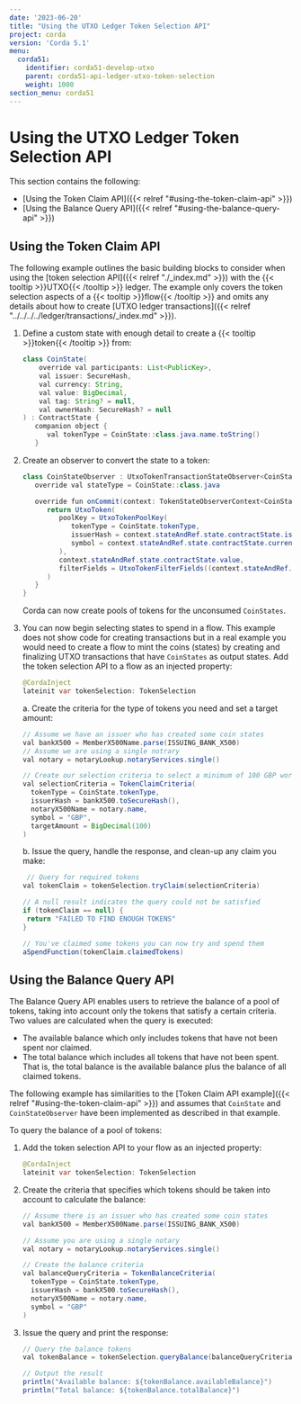 ```yaml
---
date: '2023-06-20'
title: "Using the UTXO Ledger Token Selection API"
project: corda
version: 'Corda 5.1'
menu:
  corda51:
    identifier: corda51-develop-utxo
    parent: corda51-api-ledger-utxo-token-selection
    weight: 1000
section_menu: corda51
---
```


# Using the UTXO Ledger Token Selection API
This section contains the following:
* [Using the Token Claim API]({{< relref "#using-the-token-claim-api" >}})
* [Using the Balance Query API]({{< relref "#using-the-balance-query-api" >}})


## Using the Token Claim API

The following example outlines the basic building blocks to consider when using the [token selection API]({{< relref "./_index.md" >}}) with the {{< tooltip >}}UTXO{{< /tooltip >}} ledger. The example only covers the token selection aspects of a {{< tooltip >}}flow{{< /tooltip >}} and omits any details about how to create [UTXO ledger transactions]({{< relref "../../../../ledger/transactions/_index.md" >}}).

1. Define a custom state with enough detail to create a {{< tooltip >}}token{{< /tooltip >}} from:
   ```java
   class CoinState(
       override val participants: List<PublicKey>,
       val issuer: SecureHash,
       val currency: String,
       val value: BigDecimal,
       val tag: String? = null,
       val ownerHash: SecureHash? = null
   ) : ContractState {
      companion object {
         val tokenType = CoinState::class.java.name.toString()
      }
2. Create an observer to convert the state to a token:
   ```java
   class CoinStateObserver : UtxoTokenTransactionStateObserver<CoinState> {
      override val stateType = CoinState::class.java

      override fun onCommit(context: TokenStateObserverContext<CoinState>): UtxoToken {
         return UtxoToken(
            poolKey = UtxoTokenPoolKey(
               tokenType = CoinState.tokenType,
               issuerHash = context.stateAndRef.state.contractState.issuer,
               symbol = context.stateAndRef.state.contractState.currency
            ),
            context.stateAndRef.state.contractState.value,
            filterFields = UtxoTokenFilterFields((context.stateAndRef.state.contractState.tag, context.stateAndRef.state.contractState.ownerHash)
         )
      }
   }
   ```

   Corda can now create pools of tokens for the unconsumed `CoinStates`.

3. You can now begin selecting states to spend in a flow. This example does not show code for creating transactions but in a real example you would need to create a flow to mint the coins (states) by creating and finalizing UTXO transactions that have `CoinStates` as output states. Add the token selection API to a flow as an injected property:
   ```java
   @CordaInject
   lateinit var tokenSelection: TokenSelection
   ```

   a. Create the criteria for the type of tokens you need and set a target amount:

      ```java
      // Assume we have an issuer who has created some coin states
      val bankX500 = MemberX500Name.parse(ISSUING_BANK_X500)
      // Assume we are using a single notrary
      val notary = notaryLookup.notaryServices.single()

      // Create our selection criteria to select a minimum of 100 GBP worth of coins
      val selectionCriteria = TokenClaimCriteria(
        tokenType = CoinState.tokenType,
        issuerHash = bankX500.toSecureHash(),
        notaryX500Name = notary.name,
        symbol = "GBP",
        targetAmount = BigDecimal(100)
      )
      ```

   b. Issue the query, handle the response, and clean-up any claim you make:

      ```java
       // Query for required tokens
      val tokenClaim = tokenSelection.tryClaim(selectionCriteria)

      // A null result indicates the query could not be satisfied
      if (tokenClaim == null) {
       return "FAILED TO FIND ENOUGH TOKENS"
      }

      // You've claimed some tokens you can now try and spend them
      aSpendFunction(tokenClaim.claimedTokens)
      ```

## Using the Balance Query API

The Balance Query API enables users to retrieve the balance of a pool of tokens, taking into account only the tokens that satisfy a certain criteria. Two values are calculated when the query is executed:
* The available balance which only includes tokens that have not been spent nor claimed.
* The total balance which includes all tokens that have not been spent. That is, the total balance is the available balance plus the balance of all claimed tokens.

The following example has similarities to the [Token Claim API example]({{< relref "#using-the-token-claim-api" >}}) and assumes that `CoinState` and `CoinStateObserver` have been implemented as described in that example.

To query the balance of a pool of tokens:

1. Add the token selection API to your flow as an injected property:
   ```java
   @CordaInject
   lateinit var tokenSelection: TokenSelection
   ```
2. Create the criteria that specifies which tokens should be taken into account to calculate the balance:
   ```java
   // Assume there is an issuer who has created some coin states
   val bankX500 = MemberX500Name.parse(ISSUING_BANK_X500)

   // Assume you are using a single notary
   val notary = notaryLookup.notaryServices.single()

   // Create the balance criteria
   val balanceQueryCriteria = TokenBalanceCriteria(
     tokenType = CoinState.tokenType,
     issuerHash = bankX500.toSecureHash(),
     notaryX500Name = notary.name,
     symbol = "GBP"
   )
   ```
3. Issue the query and print the response:
   ```java
   // Query the balance tokens
   val tokenBalance = tokenSelection.queryBalance(balanceQueryCriteria)!!

   // Output the result
   println("Available balance: ${tokenBalance.availableBalance}")
   println("Total balance: ${tokenBalance.totalBalance}")
   ```
